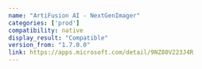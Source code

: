 ```yaml
---
name: "ArtiFusion AI - NextGenImager"
categories: ['prod']
compatibility: native
display_result: "Compatible"
version_from: "1.7.0.0"
link: https://apps.microsoft.com/detail/9NZ80V223J4R
---
```

